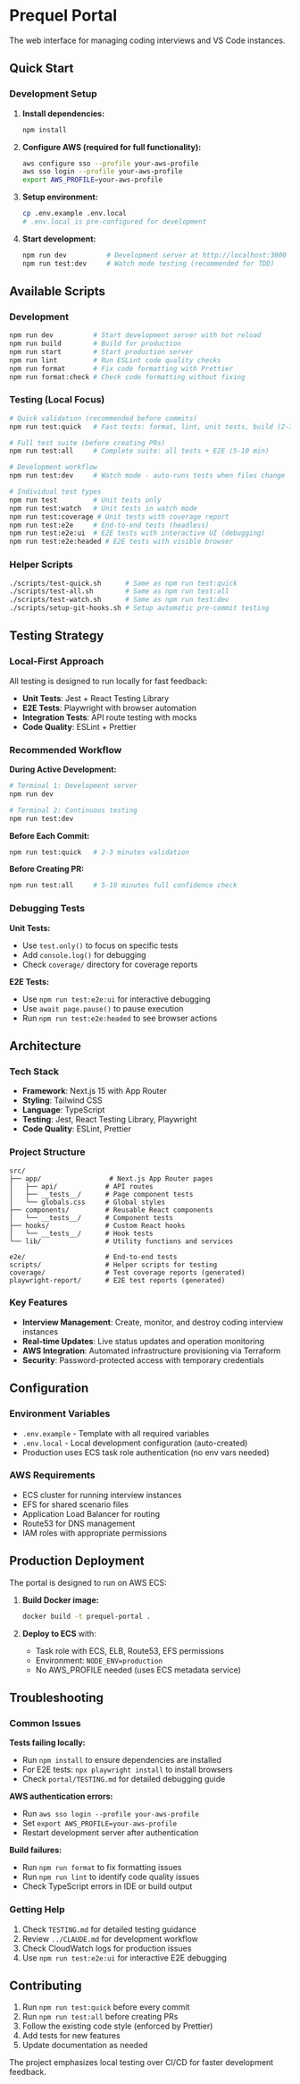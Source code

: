 # Prequel Portal

The web interface for managing coding interviews and VS Code instances.

## Quick Start

### Development Setup

1. **Install dependencies:**

   ```bash
   npm install
   ```

2. **Configure AWS (required for full functionality):**

   ```bash
   aws configure sso --profile your-aws-profile
   aws sso login --profile your-aws-profile
   export AWS_PROFILE=your-aws-profile
   ```

3. **Setup environment:**

   ```bash
   cp .env.example .env.local
   # .env.local is pre-configured for development
   ```

4. **Start development:**
   ```bash
   npm run dev          # Development server at http://localhost:3000
   npm run test:dev     # Watch mode testing (recommended for TDD)
   ```

## Available Scripts

### Development

```bash
npm run dev          # Start development server with hot reload
npm run build        # Build for production
npm run start        # Start production server
npm run lint         # Run ESLint code quality checks
npm run format       # Fix code formatting with Prettier
npm run format:check # Check code formatting without fixing
```

### Testing (Local Focus)

```bash
# Quick validation (recommended before commits)
npm run test:quick   # Fast tests: format, lint, unit tests, build (2-3 min)

# Full test suite (before creating PRs)
npm run test:all     # Complete suite: all tests + E2E (5-10 min)

# Development workflow
npm run test:dev     # Watch mode - auto-runs tests when files change

# Individual test types
npm run test         # Unit tests only
npm run test:watch   # Unit tests in watch mode
npm run test:coverage # Unit tests with coverage report
npm run test:e2e     # End-to-end tests (headless)
npm run test:e2e:ui  # E2E tests with interactive UI (debugging)
npm run test:e2e:headed # E2E tests with visible browser
```

### Helper Scripts

```bash
./scripts/test-quick.sh      # Same as npm run test:quick
./scripts/test-all.sh        # Same as npm run test:all
./scripts/test-watch.sh      # Same as npm run test:dev
./scripts/setup-git-hooks.sh # Setup automatic pre-commit testing
```

## Testing Strategy

### Local-First Approach

All testing is designed to run locally for fast feedback:

- **Unit Tests**: Jest + React Testing Library
- **E2E Tests**: Playwright with browser automation
- **Integration Tests**: API route testing with mocks
- **Code Quality**: ESLint + Prettier

### Recommended Workflow

**During Active Development:**

```bash
# Terminal 1: Development server
npm run dev

# Terminal 2: Continuous testing
npm run test:dev
```

**Before Each Commit:**

```bash
npm run test:quick   # 2-3 minutes validation
```

**Before Creating PR:**

```bash
npm run test:all     # 5-10 minutes full confidence check
```

### Debugging Tests

**Unit Tests:**

- Use `test.only()` to focus on specific tests
- Add `console.log()` for debugging
- Check `coverage/` directory for coverage reports

**E2E Tests:**

- Use `npm run test:e2e:ui` for interactive debugging
- Use `await page.pause()` to pause execution
- Run `npm run test:e2e:headed` to see browser actions

## Architecture

### Tech Stack

- **Framework**: Next.js 15 with App Router
- **Styling**: Tailwind CSS
- **Language**: TypeScript
- **Testing**: Jest, React Testing Library, Playwright
- **Code Quality**: ESLint, Prettier

### Project Structure

```
src/
├── app/                 # Next.js App Router pages
│   ├── api/            # API routes
│   ├── __tests__/      # Page component tests
│   └── globals.css     # Global styles
├── components/         # Reusable React components
│   └── __tests__/      # Component tests
├── hooks/              # Custom React hooks
│   └── __tests__/      # Hook tests
└── lib/                # Utility functions and services

e2e/                    # End-to-end tests
scripts/                # Helper scripts for testing
coverage/               # Test coverage reports (generated)
playwright-report/      # E2E test reports (generated)
```

### Key Features

- **Interview Management**: Create, monitor, and destroy coding interview instances
- **Real-time Updates**: Live status updates and operation monitoring
- **AWS Integration**: Automated infrastructure provisioning via Terraform
- **Security**: Password-protected access with temporary credentials

## Configuration

### Environment Variables

- `.env.example` - Template with all required variables
- `.env.local` - Local development configuration (auto-created)
- Production uses ECS task role authentication (no env vars needed)

### AWS Requirements

- ECS cluster for running interview instances
- EFS for shared scenario files
- Application Load Balancer for routing
- Route53 for DNS management
- IAM roles with appropriate permissions

## Production Deployment

The portal is designed to run on AWS ECS:

1. **Build Docker image:**

   ```bash
   docker build -t prequel-portal .
   ```

2. **Deploy to ECS** with:
   - Task role with ECS, ELB, Route53, EFS permissions
   - Environment: `NODE_ENV=production`
   - No AWS_PROFILE needed (uses ECS metadata service)

## Troubleshooting

### Common Issues

**Tests failing locally:**

- Run `npm install` to ensure dependencies are installed
- For E2E tests: `npx playwright install` to install browsers
- Check `portal/TESTING.md` for detailed debugging guide

**AWS authentication errors:**

- Run `aws sso login --profile your-aws-profile`
- Set `export AWS_PROFILE=your-aws-profile`
- Restart development server after authentication

**Build failures:**

- Run `npm run format` to fix formatting issues
- Run `npm run lint` to identify code quality issues
- Check TypeScript errors in IDE or build output

### Getting Help

1. Check `TESTING.md` for detailed testing guidance
2. Review `../CLAUDE.md` for development workflow
3. Check CloudWatch logs for production issues
4. Use `npm run test:e2e:ui` for interactive E2E debugging

## Contributing

1. Run `npm run test:quick` before every commit
2. Run `npm run test:all` before creating PRs
3. Follow the existing code style (enforced by Prettier)
4. Add tests for new features
5. Update documentation as needed

The project emphasizes local testing over CI/CD for faster development feedback.
